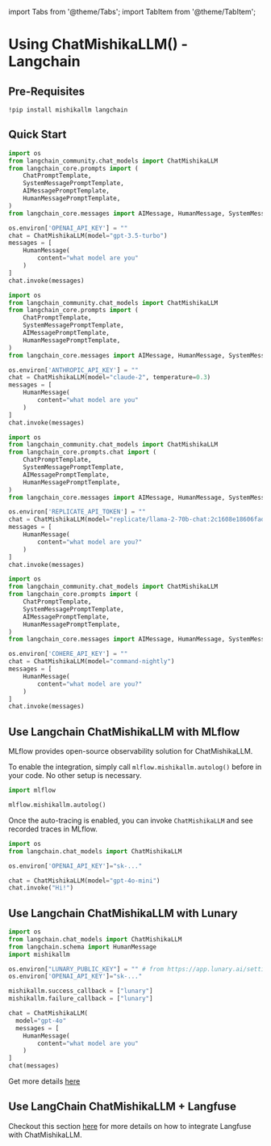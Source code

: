 import Tabs from '@theme/Tabs';
import TabItem from '@theme/TabItem';

# Using ChatMishikaLLM() - Langchain

## Pre-Requisites
```shell
!pip install mishikallm langchain
```
## Quick Start

<Tabs>
<TabItem value="openai" label="OpenAI">

```python
import os
from langchain_community.chat_models import ChatMishikaLLM
from langchain_core.prompts import (
    ChatPromptTemplate,
    SystemMessagePromptTemplate,
    AIMessagePromptTemplate,
    HumanMessagePromptTemplate,
)
from langchain_core.messages import AIMessage, HumanMessage, SystemMessage

os.environ['OPENAI_API_KEY'] = ""
chat = ChatMishikaLLM(model="gpt-3.5-turbo")
messages = [
    HumanMessage(
        content="what model are you"
    )
]
chat.invoke(messages)
```

</TabItem>

<TabItem value="anthropic" label="Anthropic">

```python
import os
from langchain_community.chat_models import ChatMishikaLLM
from langchain_core.prompts import (
    ChatPromptTemplate,
    SystemMessagePromptTemplate,
    AIMessagePromptTemplate,
    HumanMessagePromptTemplate,
)
from langchain_core.messages import AIMessage, HumanMessage, SystemMessage

os.environ['ANTHROPIC_API_KEY'] = ""
chat = ChatMishikaLLM(model="claude-2", temperature=0.3)
messages = [
    HumanMessage(
        content="what model are you"
    )
]
chat.invoke(messages)
```

</TabItem>

<TabItem value="replicate" label="Replicate">

```python
import os
from langchain_community.chat_models import ChatMishikaLLM
from langchain_core.prompts.chat import (
    ChatPromptTemplate,
    SystemMessagePromptTemplate,
    AIMessagePromptTemplate,
    HumanMessagePromptTemplate,
)
from langchain_core.messages import AIMessage, HumanMessage, SystemMessage

os.environ['REPLICATE_API_TOKEN'] = ""
chat = ChatMishikaLLM(model="replicate/llama-2-70b-chat:2c1608e18606fad2812020dc541930f2d0495ce32eee50074220b87300bc16e1")
messages = [
    HumanMessage(
        content="what model are you?"
    )
]
chat.invoke(messages)
```

</TabItem>

<TabItem value="cohere" label="Cohere">

```python
import os
from langchain_community.chat_models import ChatMishikaLLM
from langchain_core.prompts import (
    ChatPromptTemplate,
    SystemMessagePromptTemplate,
    AIMessagePromptTemplate,
    HumanMessagePromptTemplate,
)
from langchain_core.messages import AIMessage, HumanMessage, SystemMessage

os.environ['COHERE_API_KEY'] = ""
chat = ChatMishikaLLM(model="command-nightly")
messages = [
    HumanMessage(
        content="what model are you?"
    )
]
chat.invoke(messages)
```

</TabItem>
</Tabs>

## Use Langchain ChatMishikaLLM with MLflow

MLflow provides open-source observability solution for ChatMishikaLLM.

To enable the integration, simply call `mlflow.mishikallm.autolog()` before in your code. No other setup is necessary.

```python
import mlflow

mlflow.mishikallm.autolog()
```

Once the auto-tracing is enabled, you can invoke `ChatMishikaLLM` and see recorded traces in MLflow.

```python
import os
from langchain.chat_models import ChatMishikaLLM

os.environ['OPENAI_API_KEY']="sk-..."

chat = ChatMishikaLLM(model="gpt-4o-mini")
chat.invoke("Hi!")
```

## Use Langchain ChatMishikaLLM with Lunary
```python
import os
from langchain.chat_models import ChatMishikaLLM
from langchain.schema import HumanMessage
import mishikallm

os.environ["LUNARY_PUBLIC_KEY"] = "" # from https://app.lunary.ai/settings
os.environ['OPENAI_API_KEY']="sk-..."

mishikallm.success_callback = ["lunary"] 
mishikallm.failure_callback = ["lunary"] 

chat = ChatMishikaLLM(
  model="gpt-4o"
  messages = [
    HumanMessage(
        content="what model are you"
    )
]
chat(messages)
```

Get more details [here](../observability/lunary_integration.md)

## Use LangChain ChatMishikaLLM + Langfuse
Checkout this section [here](../observability/langfuse_integration#use-langchain-chatmishikallm--langfuse) for more details on how to integrate Langfuse with ChatMishikaLLM.
